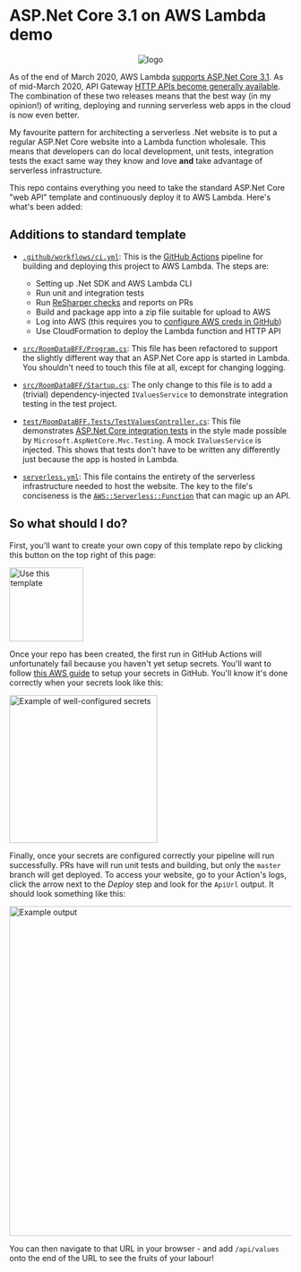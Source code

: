 # ASP.Net Core 3.1 on AWS Lambda demo

<p align="center">
  <img alt="logo" src="https://user-images.githubusercontent.com/369053/78321254-2f39bf00-75b7-11ea-9d6f-5962c7cf4dd8.png">
</p>

As of the end of March 2020, AWS Lambda [supports ASP.Net Core 3.1][lambda-support].
As of mid-March 2020, API Gateway [HTTP APIs become generally available][http-api-ga].
The combination of these two releases means that the best way (in my opinion!) of 
writing, deploying and running serverless web apps in the cloud is now even better.

My favourite pattern for architecting a serverless .Net website is to put a regular
ASP.Net Core website into a Lambda function wholesale. This means that developers 
can do local development, unit tests, integration tests the exact same way they
know and love **and** take advantage of serverless infrastructure.

This repo contains everything you need to take the standard ASP.Net Core "web API"
template and continuously deploy it to AWS Lambda. Here's what's been added:

## Additions to standard template

* [`.github/workflows/ci.yml`](.github/workflows/ci.yml): This is the [GitHub Actions][actions]
  pipeline for building and deploying this project to AWS Lambda. The steps are:
  
  * Setting up .Net SDK and AWS Lambda CLI
  * Run unit and integration tests
  * Run [ReSharper checks][resharper-action] and reports on PRs
  * Build and package app into a zip file suitable for upload to AWS
  * Log into AWS (this requires you to [configure AWS creds in GitHub][aws-action])
  * Use CloudFormation to deploy the Lambda function and HTTP API
  
* [`src/RoomDataBFF/Program.cs`](src/RoomDataBFF/Program.cs): This file has been
  refactored to support the slightly different way that an ASP.Net Core app is
  started in Lambda. You shouldn't need to touch this file at all, except for
  changing logging.
  
* [`src/RoomDataBFF/Startup.cs`](src/RoomDataBFF/Startup.cs): The only change to
  this file is to add a (trivial) dependency-injected `IValuesService` to demonstrate
  integration testing in the test project.
  
* [`test/RoomDataBFF.Tests/TestValuesController.cs`](test/RoomDataBFF.Tests/TestValuesController.cs): 
  This file demonstrates [ASP.Net Core integration tests][anc-tests] in the style
  made possible by `Microsoft.AspNetCore.Mvc.Testing`. A mock `IValuesService` 
  is injected. This shows that tests don't have to be written any differently 
  just because the app is hosted in Lambda.
  
* [`serverless.yml`](serverless.yml): This file contains the entirety of the
  serverless infrastructure needed to host the website. The key to the file's
  conciseness is the [`AWS::Serverless::Function`][sam-function] that can magic up
  an API.

## So what should I do?

First, you'll want to create your own copy of this template repo by clicking 
this button on the top right of this page:

<img width="132" alt="Use this template" src="https://user-images.githubusercontent.com/369053/78318746-483f7180-75b1-11ea-95b9-6c97f7677125.png">

Once your repo has been created, the first run in GitHub Actions will unfortunately 
fail because you haven't yet setup secrets. You'll want to follow [this AWS guide][aws-action]
to setup your secrets in GitHub. You'll know it's done correctly when your secrets 
look like this:

<img width="264" alt="Example of well-configured secrets" src="https://user-images.githubusercontent.com/369053/78318752-4bd2f880-75b1-11ea-9acf-587757961f45.png">

Finally, once your secrets are configured correctly your pipeline will run 
successfully. PRs have will run unit tests and building, but only the `master` 
branch will get deployed. To access your website, go to your Action's logs,
click the arrow next to the _Deploy_ step and look for the `ApiUrl` output. It
should look something like this:

<img width="589" alt="Example output" src="https://user-images.githubusercontent.com/369053/78318925-b3894380-75b1-11ea-978a-640cf915bf8d.png">

You can then navigate to that URL in your browser - and add `/api/values` onto 
the end of the URL to see the fruits of your labour!

[lambda-support]: https://aws.amazon.com/blogs/compute/announcing-aws-lambda-supports-for-net-core-3-1/
[http-api-ga]: https://aws.amazon.com/blogs/compute/building-better-apis-http-apis-now-generally-available/
[actions]: https://github.com/features/actions
[aws-action]: https://github.com/aws-actions/configure-aws-credentials
[anc-tests]: https://docs.microsoft.com/en-us/aspnet/core/test/integration-tests?view=aspnetcore-3.1
[sam-function]: https://docs.aws.amazon.com/serverless-application-model/latest/developerguide/sam-resource-function.html
[resharper-action]: https://github.com/glassechidna/resharper-action
